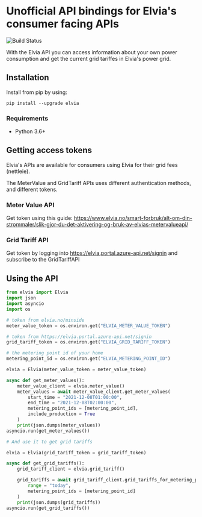 # Unofficial API bindings for Elvia's consumer facing APIs

![Build Status](https://github.com/andersem/elvia-python/actions/workflows/ci.yml/badge.svg)

With the Elvia API you can access information about your own power consumption and get the
current grid tariffes in Elvia's power grid.

## Installation

Install from pip by using:

```
pip install --upgrade elvia
```

### Requirements

- Python 3.6+

## Getting access tokens

Elvia's APIs are available for consumers using Elvia for their grid fees (nettleie).

The MeterValue and GridTariff APIs uses different authentication methods, and different tokens.

### Meter Value API

Get token using this guide: https://www.elvia.no/smart-forbruk/alt-om-din-strommaler/slik-gjor-du-det-aktivering-og-bruk-av-elvias-metervalueapi/

### Grid Tariff API

Get token by logging into https://elvia.portal.azure-api.net/signin and subscribe to the GridTariffAPI

## Using the API

```python
from elvia import Elvia
import json
import asyncio
import os

# token from elvia.no/minside
meter_value_token = os.environ.get("ELVIA_METER_VALUE_TOKEN")

# token from https://elvia.portal.azure-api.net/signin
grid_tariff_token = os.environ.get("ELVIA_GRID_TARIFF_TOKEN")

# the metering point id of your home
metering_point_id = os.environ.get("ELVIA_METERING_POINT_ID")

elvia = Elvia(meter_value_token = meter_value_token)

async def get_meter_values():
    meter_value_client = elvia.meter_value()
    meter_values = await meter_value_client.get_meter_values(
        start_time = "2021-12-08T01:00:00",
        end_time = "2021-12-08T02:00:00",
        metering_point_ids = [metering_point_id],
        include_production = True
    )
    print(json.dumps(meter_values))
asyncio.run(get_meter_values())

# And use it to get grid tariffs

elvia = Elvia(grid_tariff_token = grid_tariff_token)

async def get_grid_tariffs():
    grid_tariff_client = elvia.grid_tariff()

    grid_tariffs = await grid_tariff_client.grid_tariffs_for_metering_points(
        range = "today",
        metering_point_ids = [metering_point_id]
    )
    print(json.dumps(grid_tariffs))
asyncio.run(get_grid_tariffs())
```
